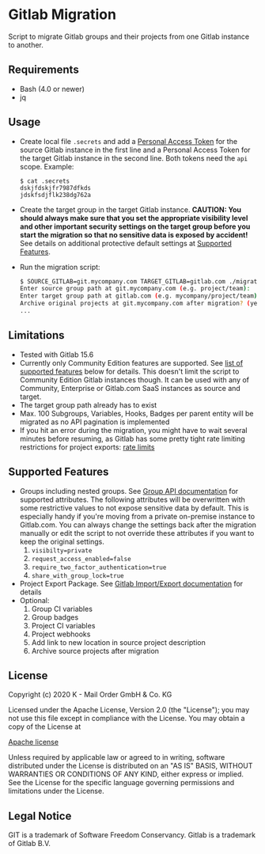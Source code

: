 # Gitlab Migration

Script to migrate Gitlab groups and their projects from one Gitlab instance to
another.

## Requirements

- Bash (4.0 or newer)
- jq

## Usage

- Create local file `.secrets` and add
  a [Personal Access Token](https://docs.gitlab.com/ee/user/profile/personal_access_tokens.html)
  for the source Gitlab instance in the first line and a Personal Access Token
  for the target Gitlab instance in the second line. Both tokens need the `api`
  scope. Example:

  ```
  $ cat .secrets
  dskjfdskjfr7987dfkds
  jdskfsdjflk238dg762a
  ```

- Create the target group in the target Gitlab instance. **CAUTION: You should
  always make sure that you set the appropriate visibility level and other
  important security settings on the target group before you start the migration
  so that no sensitive data is exposed by accident!** See details on additional
  protective default settings at [Supported Features](#supported-features).
- Run the migration script:

  ```bash
  $ SOURCE_GITLAB=git.mycompany.com TARGET_GITLAB=gitlab.com ./migrate.sh
  Enter source group path at git.mycompany.com (e.g. project/team):
  Enter target group path at gitlab.com (e.g. mycompany/project/team):
  Archive original projects at git.mycompany.com after migration? (yes/no):
  ...
  ```

## Limitations

- Tested with Gitlab 15.6
- Currently only Community Edition features are supported.
  See [list of supported features](#supported-features) below for details. This
  doesn't limit the script to Community Edition Gitlab instances though. It can
  be used with any of Community, Enterprise or Gitlab.com SaaS instances as
  source and target.
- The target group path already has to exist
- Max. 100 Subgroups, Variables, Hooks, Badges per parent entity will be
  migrated as no API pagination is implemented
- If you hit an error during the migration, you might have to wait several
  minutes before resuming, as Gitlab has some pretty tight rate limiting
  restrictions for project
  exports: [rate limits](https://docs.gitlab.com/ee/user/project/settings/import_export.html#rate-limits)

## Supported Features

- Groups including nested groups.
  See [Group API documentation](https://docs.gitlab.com/ee/api/groups.html#list-groups)
  for supported attributes.
  The following attributes will be overwritten with some restrictive values to
  not expose sensitive data by default. This is especially handy if you're
  moving from a private on-premise instance to Gitlab.com.
  You can always change the settings back after the migration manually or edit
  the script to not override these attributes if you want to keep the original
  settings.
  1. `visibilty=private`
  1. `request_access_enabled=false`
  1. `require_two_factor_authentication=true`
  1. `share_with_group_lock=true`
- Project Export Package.
  See [Gitlab Import/Export documentation](https://docs.gitlab.com/ee/user/project/settings/import_export.html#exported-contents)
  for details
- Optional:
  1. Group CI variables
  1. Group badges
  1. Project CI variables
  1. Project webhooks
  1. Add link to new location in source project description
  1. Archive source projects after migration

## License

Copyright (c) 2020 K - Mail Order GmbH & Co. KG

Licensed under the Apache License, Version 2.0 (the "License"); you may not use
this file except in compliance with the License. You may obtain a copy of the
License at

[Apache license](https://www.apache.org/licenses/LICENSE-2.0)

Unless required by applicable law or agreed to in writing, software distributed
under the License is distributed on an "AS IS" BASIS, WITHOUT WARRANTIES OR
CONDITIONS OF ANY KIND, either express or implied. See the License for the
specific language governing permissions and limitations under the License.

## Legal Notice

GIT is a trademark of Software Freedom Conservancy. Gitlab is a trademark of
Gitlab B.V.
